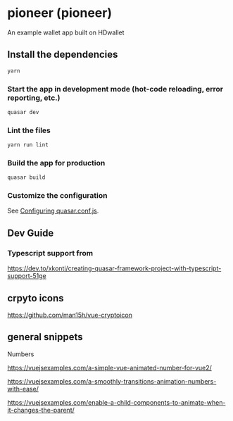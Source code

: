# pioneer (pioneer)

An example wallet app built on HDwallet

## Install the dependencies
```bash
yarn
```

### Start the app in development mode (hot-code reloading, error reporting, etc.)
```bash
quasar dev
```

### Lint the files
```bash
yarn run lint
```

### Build the app for production
```bash
quasar build
```

### Customize the configuration
See [Configuring quasar.conf.js](https://quasar.dev/quasar-cli/quasar-conf-js).


## Dev Guide

### Typescript support from

https://dev.to/xkonti/creating-quasar-framework-project-with-typescript-support-51ge


## crpyto icons

https://github.com/man15h/vue-cryptoicon


## general snippets

Numbers

https://vuejsexamples.com/a-simple-vue-animated-number-for-vue2/

https://vuejsexamples.com/a-smoothly-transitions-animation-numbers-with-ease/

https://vuejsexamples.com/enable-a-child-components-to-animate-when-it-changes-the-parent/
